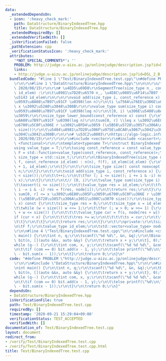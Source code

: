 ```yaml
---
data:
  _extendedDependsOn:
  - icon: ':heavy_check_mark:'
    path: DataStructure/BinaryIndexedTree.hpp
    title: DataStructure/BinaryIndexedTree.hpp
  _extendedRequiredBy: []
  _extendedVerifiedWith: []
  _isVerificationFailed: false
  _pathExtension: cpp
  _verificationStatusIcon: ':heavy_check_mark:'
  attributes:
    '*NOT_SPECIAL_COMMENTS*': ''
    PROBLEM: http://judge.u-aizu.ac.jp/onlinejudge/description.jsp?id=DSL_2_B
    links:
    - http://judge.u-aizu.ac.jp/onlinejudge/description.jsp?id=DSL_2_B
  bundledCode: "#line 1 \"Test/BinaryIndexedTree.test.cpp\"\n#define PROBLEM \"http://judge.u-aizu.ac.jp/onlinejudge/description.jsp?id=DSL_2_B\"\
    \r\n\r\n#line 1 \"DataStructure/BinaryIndexedTree.hpp\"\n\n\n\r\n/*\r\nlast-updated:\
    \ 2020/08/15\r\n\r\n# \u4ED5\u69D8\r\nSegmentTree(size_type n_, const F & f, const_reference\
    \ id_elem) :\r\n\t\u8981\u7D20\u6570 n_, \u4E8C\u9805\u6F14\u7B97 f, \u5358\u4F4D\
    \u5143 id_elem\r\n\r\n\r\nvoid add(size_type i, const_reference x) :\r\n\t\u6642\
    \u9593\u8A08\u7B97\u91CF \u0398(lon n)\r\n\ti \u756A\u76EE\u306E\u8981\u7D20\u306B\
    \ x \u3092\u52A0\u3048\u308B\r\n\r\nvalue_type sum(size_type i) const :\r\n\t\u6642\
    \u9593\u8A08\u7B97\u91CF \u0398(log n)\r\n\t[0, i) \u306E\u5408\u8A08\u3092\u8FD4\
    \u3059\r\n\r\nsize_type lower_bound(const_reference x) const {\r\n\t\u6642\u9593\
    \u8A08\u7B97\u91CF \u0398(log n)\r\n\tsum[0, r] \\leq x \u3092\u6E80\u305F\u3059\
    \u6700\u5C0F\u306E r \u3092\u8FD4\u3059 (\u5B58\u5728\u3057\u306A\u3051\u308C\u3070\
    \ size())\r\n\t\u5404\u8981\u7D20\u306F\u975E\u8CA0\u3067\u3042\u308B\u5FC5\u8981\
    \u304C\u3042\u308B\r\n\r\n# \u53C2\u8003\r\nhttps://algo-logic.info/binary-indexed-tree/,\
    \ 2020/08/15\r\n*/\r\n\r\n#include <vector>\r\n#include <cassert>\r\n#include\
    \ <functional>\r\n\r\ntemplate<typename T>\r\nstruct BinaryIndexedTree {\r\n\t\
    using value_type = T;\r\n\tusing const_reference = const value_type &;\r\n\tusing\
    \ F = std::function<value_type(const_reference, const_reference)>;\r\n\tusing\
    \ size_type = std::size_t;\r\n\t\r\n\tBinaryIndexedTree(size_type n, const F &\
    \ f, const_reference id_elem) : n(n), f(f), id_elem(id_elem) {\r\n\t\tnode.resize(n\
    \ + 1, id_elem);\r\n\t}\r\n\t\r\n\tsize_type size() const noexcept {\r\n\t\treturn\
    \ n;\r\n\t}\r\n\t\r\n\tvoid add(size_type i, const_reference x) {\r\n\t\tassert(i\
    \ < size());\r\n\t\t++i;\r\n\t\tfor (; i <= size(); i += i & -i) node[i] = f(node[i],\
    \ x);\r\n\t}\r\n\t\r\n\t// [0, i)\r\n\tvalue_type sum(size_type i) const {\r\n\
    \t\tassert(i <= size());\r\n\t\tvalue_type res = id_elem;\r\n\t\tfor (; i > 0;\
    \ i -= i & -i) res = f(res, node[i]);\r\n\t\treturn res;\r\n\t}\r\n\t\r\n\t//\
    \ sum[0, r] <= x \u3092\u6E80\u305F\u3059\u6700\u5C0F\u306E r \u3092\u8FD4\u3059\
    \ (\u5B58\u5728\u3057\u306A\u3051\u308C\u3070 size())\r\n\tsize_type lower_bound(const_reference\
    \ x) const {\r\n\t\tsize_type res = 0;\r\n\t\tsize_type s = id_elem, w = 1;\r\n\
    \t\twhile (w < size()) w <<= 1;\r\n\t\tfor (; w > 0; w >>= 1) {\r\n\t\t\tif (res\
    \ + w <= size()) {\r\n\t\t\t\tvalue_type cur = f(s, node[res + w]);\r\n\t\t\t\t\
    if (cur < x) {\r\n\t\t\t\t\tres += w;\r\n\t\t\t\t\ts = cur;\r\n\t\t\t\t}\r\n\t\
    \t\t}\r\n\t\t}\r\n\t\treturn res;\r\n\t}\r\n\t\r\nprivate:\r\n\tsize_type n;\r\
    \n\tF f;\r\n\tvalue_type id_elem;\r\n\tstd::vector<value_type> node;\r\n};\r\n\
    \r\n\n#line 4 \"Test/BinaryIndexedTree.test.cpp\"\n\r\n#include <cstdio>\r\nint\
    \ main() {\r\n\tint n, q;\r\n\tscanf(\"%d %d\", &n, &q);\r\n\tBinaryIndexedTree<int>\
    \ bit(n, [](auto &&x, auto &&y) {\r\n\t\treturn x + y;\r\n\t}, 0);\r\n\t\r\n\t\
    while (q--) {\r\n\t\tint com, x, y;\r\n\t\tscanf(\"%d %d %d\", &com, &x, &y);\r\
    \n\t\tif (com == 0) bit.add(x - 1, y);\r\n\t\telse printf(\"%d\\n\", bit.sum(y)\
    \ - bit.sum(x - 1));\r\n\t}\r\n\treturn 0;\r\n}\n"
  code: "#define PROBLEM \"http://judge.u-aizu.ac.jp/onlinejudge/description.jsp?id=DSL_2_B\"\
    \r\n\r\n#include \"DataStructure/BinaryIndexedTree.hpp\"\r\n\r\n#include <cstdio>\r\
    \nint main() {\r\n\tint n, q;\r\n\tscanf(\"%d %d\", &n, &q);\r\n\tBinaryIndexedTree<int>\
    \ bit(n, [](auto &&x, auto &&y) {\r\n\t\treturn x + y;\r\n\t}, 0);\r\n\t\r\n\t\
    while (q--) {\r\n\t\tint com, x, y;\r\n\t\tscanf(\"%d %d %d\", &com, &x, &y);\r\
    \n\t\tif (com == 0) bit.add(x - 1, y);\r\n\t\telse printf(\"%d\\n\", bit.sum(y)\
    \ - bit.sum(x - 1));\r\n\t}\r\n\treturn 0;\r\n}"
  dependsOn:
  - DataStructure/BinaryIndexedTree.hpp
  isVerificationFile: true
  path: Test/BinaryIndexedTree.test.cpp
  requiredBy: []
  timestamp: '2020-09-21 15:29:04+09:00'
  verificationStatus: TEST_ACCEPTED
  verifiedWith: []
documentation_of: Test/BinaryIndexedTree.test.cpp
layout: document
redirect_from:
- /verify/Test/BinaryIndexedTree.test.cpp
- /verify/Test/BinaryIndexedTree.test.cpp.html
title: Test/BinaryIndexedTree.test.cpp
---
```

